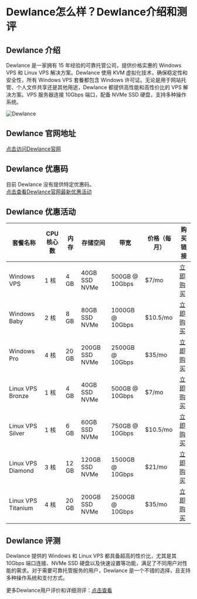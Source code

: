 # Dewlance怎么样？Dewlance介绍和测评

## Dewlance 介绍
Dewlance 是一家拥有 15 年经验的可靠托管公司，提供价格实惠的 Windows VPS 和 Linux VPS 解决方案。Dewlance 使用 KVM 虚拟化技术，确保稳定性和安全性，所有 Windows VPS 套餐都包含 Windows 许可证。无论是用于网站托管、个人文件共享还是其他用途，Dewlance 都提供高性能和高性价比的 VPS 解决方案。VPS 服务器连接 10Gbps 端口，配备 NVMe SSD 硬盘，支持多种操作系统。

![Dewlance](https://github.com/user-attachments/assets/81cee3a3-a0f8-40a2-8378-ff101ed7fa1a)

## Dewlance 官网地址
[点击访问Dewlance官网](https://www.dewlance.com/client/aff.php?aff=600)

## Dewlance 优惠码
目前 Dewlance 没有提供特定优惠码。  
[点击查看Dewlance官网最新优惠活动](https://www.dewlance.com/client/aff.php?aff=600)

## Dewlance 优惠活动

| 套餐名称        | CPU 核心数 | 内存  | 存储空间     | 带宽            | 价格（每月） | 购买链接                                                                                   |
| --------------- | ---------- | ----- | ------------ | --------------- | ------------ | ------------------------------------------------------------------------------------------ |
| Windows VPS     | 1 核       | 4 GB  | 40GB SSD NVMe| 500GB @ 10Gbps   | $7/mo        | [立即购买](https://www.dewlance.com/client/aff.php?aff=600)                                     |
| Windows Baby    | 2 核       | 8 GB  | 80GB SSD NVMe| 1000GB @ 10Gbps  | $10.5/mo     | [立即购买](https://www.dewlance.com/client/aff.php?aff=600)                                     |
| Windows Pro     | 4 核       | 20 GB | 200GB SSD NVMe| 2500GB @ 10Gbps | $35/mo       | [立即购买](https://www.dewlance.com/client/aff.php?aff=600)                                     |
| Linux VPS Bronze| 1 核       | 4 GB  | 40GB SSD NVMe| 500GB @ 10Gbps   | $7/mo        | [立即购买](https://www.dewlance.com/client/aff.php?aff=600)                                       |
| Linux VPS Silver| 1 核       | 6 GB  | 60GB SSD NVMe| 750GB @ 10Gbps   | $10.5/mo     | [立即购买](https://www.dewlance.com/client/aff.php?aff=600&pid=191)                         |
| Linux VPS Diamond| 3 核      | 12 GB | 120GB SSD NVMe| 1500GB @ 10Gbps  | $21/mo       | [立即购买](https://www.dewlance.com/client/aff.php?aff=600&pid=194)                         |
| Linux VPS Titanium| 4 核     | 20 GB | 200GB SSD NVMe| 2500GB @ 10Gbps  | $35/mo       | [立即购买](https://www.dewlance.com/client/aff.php?aff=600&pid=195)                         |

## Dewlance 评测
Dewlance 提供的 Windows 和 Linux VPS 都具备超高的性价比，尤其是其 10Gbps 端口连接、NVMe SSD 硬盘以及快速设置等功能，满足了不同用户对性能的需求。对于需要可靠托管服务的用户，Dewlance 是一个不错的选择，且支持多种操作系统和支付方式。

更多Dewlance用户评价和详细测评：[点击查看](https://www.dewlance.com/client/aff.php?aff=600)
